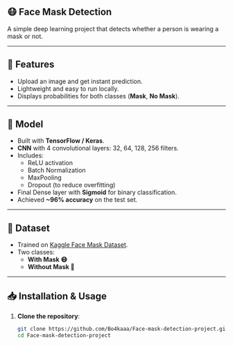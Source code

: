 ## 😷 Face Mask Detection
A simple deep learning project that detects whether a person is wearing a mask or not.

---

## 🚀 Features
- Upload an image and get instant prediction.  
- Lightweight and easy to run locally.  
- Displays probabilities for both classes (**Mask**, **No Mask**).  

---

## 🧠 Model
- Built with **TensorFlow / Keras**.  
- **CNN** with 4 convolutional layers: 32, 64, 128, 256 filters.  
- Includes:  
  - ReLU activation  
  - Batch Normalization  
  - MaxPooling  
  - Dropout (to reduce overfitting)  
- Final Dense layer with **Sigmoid** for binary classification.  
- Achieved **~96% accuracy** on the test set.  

---

## 📂 Dataset
- Trained on [Kaggle Face Mask Dataset](https://www.kaggle.com/datasets/omkargurav/face-mask-dataset).  
- Two classes:  
  - **With Mask 😷**  
  - **Without Mask 🙂**  

---

## 📥 Installation & Usage

1. **Clone the repository**:
   ```bash
   git clone https://github.com/Bo4kaaa/Face-mask-detection-project.git
   cd Face-mask-detection-project
